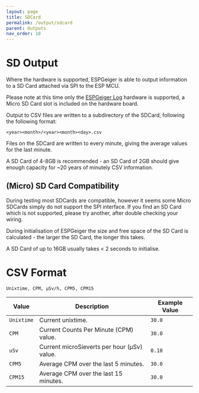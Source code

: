 ```yaml
---
layout: page
title: SDCard
permalink: /output/sdcard
parent: Outputs
nav_order: 10
---
```


# SD Output

Where the hardware is supported, ESPGeiger is able to output information to a SD Card attached via SPI to the ESP MCU.

Please note at this time only the [ESPGeiger Log](/hardware/espgeigerlog) hardware is supported, a Micro SD Card slot is included on the hardware board.

Output to CSV files are written to a subdirectory of the SDCard, following the following format:

`<year><month>/<year><month><day>.csv`

Files on the SDCard are written to every minute, giving the average values for the last minute.

A SD Card of 4-8GB is recommended - an SD Card of 2GB should give enough capacity for ~20 years of minutely CSV information.

## (Micro) SD Card Compatibility

During testing most SDCards are compatible, however it seems some Micro SDCards simply do not support the SPI interface. If you find an SD Card which is not supported, please try another, after double checking your wiring.

During initialisation of ESPGeiger the size and free space of the SD Card is calculated - the larger the SD Card, the longer this takes.

A SD Card of up to 16GB usually takes < 2 seconds to initialise.

# CSV Format

```
Unixtime, CPM, μSv/h, CPM5, CPM15
```

| Value | Description |  Example Value |
|---|---|---|
`Unixtime` | Current unixtime. | `30.0`
`CPM` | Current Counts Per Minute (CPM) value. | `30.0`
`uSv` | Current microSieverts per hour (μSv) value. | `0.10`
`CPM5` | Average CPM over the last 5 minutes. | `30.0`
`CPM15` | Average CPM over the last 15 minutes. | `30.0`
